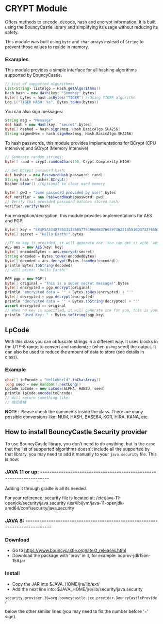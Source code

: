 # CRYPT Module

Offers methods to encode, decode, hash and encrypt
information. It is built using the BouncyCastle
library and simplifying its usage without reducing
its safety.

This module was built using `byte` and `char` arrays
instead of `String` to prevent those values to reside
in memory.


### Examples

This module provides a simple interface for all hashing
algorithms supported by BouncyCastle.

```groovy
// List of supported algorithms:
List<String> listAlgo = Hash.getAlgorithms()
Hash hash = new Hash(key: "SomeKey".bytes)
byte[] bytes = hash.asBytes("TIGER") //Using TIGER algorithm
Log.i("TIGER HASH: %s", Bytes.toHex(bytes))
```

You can also sign messages:

```groovy
String msg = "Message"
def hash = new Hash(key: "secret".bytes)
byte[] hashed = hash.sign(msg, Hash.BasicAlgo.SHA256)
String signedHex = hash.signHex(msg, Hash.BasicAlgo.SHA256)
```

To hash passwords, this module provides implementations
for BCrypt (CPU intensive) and SCrypt (Memory Intensive)

```groovy
// Generate random strings:
byte[] rand = crypt.randomChars(50, Crypt.Complexity.HIGH)

// Get BCrypt password hash:
def hasher = new PasswordHash(password: rand)
String hash = hasher.BCrypt()
hasher.clear() //Optional to clear used memory

byte[] pwd = "Some password provided by user".bytes
def verifier = new PasswordHash(password: pwd)
// Verify that provided password matches stored hash:
verifier.verify(hash)
```

For encryption/decryption, this module provides implementations for
AES and PGP. 

```groovy
byte[] key = "584F5A53487853313550577939666B37665973623145516D37327655347A4F43".bytes
byte[] secret = "Hello Earth!".bytes

//If no key is provided, it will generate one. You can get it with `aes.key`
AES aes = new AES(key: key)
byte[] encodedBytes = aes.encrypt(secret)
String encoded = Bytes.toHex(encodedBytes)
byte[] decoded = aes.decrypt(Bytes.fromHex(encoded))
println Bytes.toString(decoded)
// will print: "Hello Earth!"
```

```groovy
PGP pgp = new PGP()
byte[] original = "This is a super secret message!".bytes
byte[] encrypted = pgp.encrypt(original)
println "encrypted data = '" + Bytes.toHex(encrypted) + "'"
byte[] decrypted = pgp.decrypt(encrypted)
println "decrypted data = '" + Bytes.toString(decrypted) + "'"
assert decrypted == original
// When no key is specified, it will generate one for you, this is your key:
println "Used Key: " + Bytes.toString(pgp.key)
```

## LpCode

With this class you can obfuscate strings in a different way. It uses blocks
in the UTF-8 range to convert and randomize (when using seed) the output.
It can also be used to reduce the amount of data to store (see details in class).

### Example

```groovy
char[] toEncode = "HelloWorld".toCharArray()
long seed = new Random().nextLong()
LpCode lpCode = new LpCode(ALPHA, HANZU, seed)
println lpCode.encode(toEncode)
// Will return something like: 
// 竢茫哊鰱
```

**NOTE** : Please check the comments inside the class. There are many 
possible conversions like: NUM, HASH, BASE64, KOR, HIRA, KANA, etc.


## How to install BouncyCastle Security provider

To use BouncyCastle library, you don't need to do anything, 
but in the case that the list of supported algorithms doesn't include
all the supported by that library, you may need to add it manually
to your `java.security` file. This is how:

### JAVA 11 or up: ---------------------------------------------------------------------

Adding it through gradle is all its needed.

For your reference, security file is located at: 
/etc/java-11-openjdk/security/java.security
/usr/lib/jvm/java-11-openjdk-amd64/conf/security/java.security

### JAVA 8: -----------------------------------------------------------------------------

### Download
* Go to https://www.bouncycastle.org/latest_releases.html
* Download the package with 'prov' in it, for example: bcprov-jdk15on-156.jar

### Install
* Copy the JAR into $JAVA_HOME/jre/lib/ext/
* Add the next line into: $JAVA_HOME/jre/lib/security/java.security

`security.provider.10=org.bouncycastle.jce.provider.BouncyCastleProvider`

below the other similar lines (you may need to fix the number before '=' sign).

